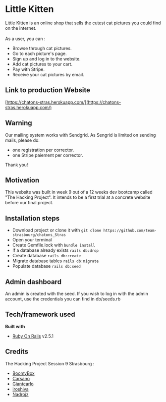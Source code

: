 # Little Kitten

Little Kitten is an online shop that sells the cutest cat pictures you could find on the internet.<br /><br />
As a user, you can :
- Browse through cat pictures.
- Go to each picture's page.
- Sign up and log in to the website.
- Add cat pictures to your cart.
- Pay with Stripe.
- Receive your cat pictures by email.

## Link to production Website

[https://chatons-stras.herokuapp.com/](https://chatons-stras.herokuapp.com/)

## Warning

Our mailing system works with Sendgrid.
As Sengrid is limited on sending mails, please do:
- one registration per corrector.
- one Stripe paiement per corrector.

Thank you!

## Motivation

This website was built in week 9 out of a 12 weeks dev bootcamp called "The Hacking Project".
It intends to be a first trial at a concrete website before our final project.

## Installation steps

- Download project or clone it with ```git clone https://github.com/team-strasbourg/chatons_Stras```
- Open your terminal
- Create Gemfile.lock with ```bundle install```
- If a database already exists ```rails db:drop```
- Create database ```rails db:create```
- Migrate database tables ```rails db:migrate```
- Populate database ```rails db:seed```

## Admin dashboard

An admin is created with the seed. If you wish to log in with the admin account, use the credentials you can find in db/seeds.rb

## Tech/framework used

<b>Built with</b>
- [Ruby On Rails](https://rubyonrails.org/) v2.5.1

## Credits

The Hacking Project Session 9 Strasbourg :
- [BoomyBox](https://github.com/Boomybox)
- [Carsano](https://github.com/Carsano)
- [Giantcarlo](https://github.com/Giantcarlo)
- [iroshiva](https://github.com/iroshiva)
- [Nadrojz](https://github.com/Nadrojz)
